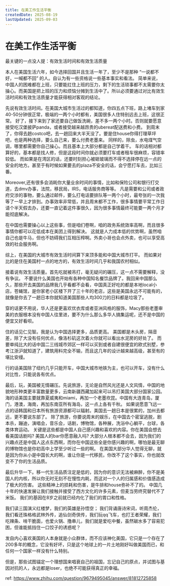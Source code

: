 ```yaml
---
title: 在美工作生活平衡
createdDate: 2025-08-19
lastUpdated: 2025-09-03
---
```

# 在美工作生活平衡

最关键的一点没人提：有效生活时间和有效生活质量

本人在美国生活六年，如今选择回国并且生活一年了，至少不是那种 “一说都不好，一喊都不回” 的人。自认为有一些资格说一些基本事实和看法。
简单来说，中国人的困难都在上班，只要能扛住上班的压力，剩下的生活琐事都不太需要你太操心。而美国是把上班的压力和烦恼分摊到生活中了。所以必须要通过对比有效生活时间和有效生活质量才能获得相对客观的结论。

先说有效生活时间。在美国大城市生活过的都知道，你四五点下班，路上堵车到家40-50分钟很正常，极端的一两个小时都有，美国很多人住特别远去上班，这很正常。
好了，接下来到了家还要自己做饭洗碗，差不多一两个小时。否则就要愿意接受吃汉堡披萨panda，或者接受越来越昂贵的ubereat配送费和小费。
到周末了，你得去趟costco吧，去一趟回来大半天没了。要是住house你得打理草坪吧，也是两种选择，要么自己来，要么付费老墨来。
同样的，除虫，水电煤气空调，哪里都需要你自己操心。而且基本上大部分都是自己学着干。
车的话相对都算好的，基本都是找人修，但是这段时间你就必须要打车或者租车很麻烦，容错率较低。
而如果是在湾区的话，还要时刻担心被砸玻璃而不得不选择停在远一点的安全的地方。甚至于有时候如果要去的plaza不安全的话，会宁愿打车去，比如三番。

Moreover,还有很多会消耗你大量业余时间的事情，比如和保险公司和银行打交道，去dmv办事，法院，移民局，IRS，电话服务商等等。
凡是需要和公司或者政府交涉的事物，要么通过邮件，要么打电话要排队等一两个小时，最夸张的一次我等了一早上才排到。办事效率非常低，并且周末都不工作，很多事情要平常工作日请个半天假去办，还要一直记着这件事很久，因为很多事情最终可能要一两个月才能彻底解决。

在中国也需要操心以上这些事，但是咱们卷啊，咱的政务系统效率高啊，而且很多事情你都可以花低成本在美团上得到解决。
这就是人力成本低的优势啊，虽然咱自己也是牛马，但也不妨碍我们互相压榨啊。外卖小哥也会点外卖，也可以享受高效的社会服务啊。

综上，在美国的大城市有效生活时间算下来顶多能和中国大城市打平。
而如果对比的是住在美国村一点的地方的，有效生活时间几乎和我国农村相似。

接着说有效生活质量。首先吃就被吊打，毫无疑问的碾压，这一点不需要解释，没有争议。
不要说什么美国也开始有各种中国知名餐饮品牌了。我回来中国那么久，那些开去美国的品牌我几乎看都不会看，中国真正好吃的都是本地local小店，苍蝇馆，是你家老小区楼下开了三十年的老店，这些是美国永远不可能有的，就像是你去了一趟日本你就知道美国那些人均300刀的日料都是垃圾了。

穿的话更不用说，华人还是更喜欢优衣库或者亚洲风格的服饰，Macy那些老墨审美的衣服根本没有中国人往里进，要不为什么那么多华人搞集运呢，还不是中国的便宜又好看呗。

住的话见仁见智。我是认为中国选择更多，品质更高。
美国都是木头房，隔音差，除了大没有任何优点，像洛杉矶这次着火你就可以看出水泥房的好处了。
而要单纯比大的话中国二三线城市郊区一样可以买到或者自建很便宜的欧式别墅，参考江浙沪就知道了，建筑用料完全不输，而且这几年的设计越来越高级，甚至有的堪比安缦。

行的话美国除了纽约几乎只能开车，中国大城市地铁为主，也可以开车，没有什么对比性，只能说各有优点。

最后，玩，美国被无情碾压。先说旅游，无论是自然风光还是人文风情，中国的地貌地形种类更丰富数量更多，云南新疆西藏加起来可以吊打美国大部分国家公园。
海的话美国主要就靠夏威夷和miami，再加一个老墨坎昆。中国有大连青岛，厦门，港澳，海南，再加东南亚所有海岛，这一点上各有千秋。
如果说愿意飞远一点的话韩国和日本所有旅游资源都可以辐射。美国去一趟日本是很累的，加州去都远，更不要说东部了。
除了旅游，你要说周末的娱乐，在中国去个密室逃脱，剧本杀，蹦迪，演唱会，音乐会，话剧，博物馆，各种展，洗浴中心躺平，台球，各类体育运动。
关键是这些都是中国人自己感兴趣和喜欢的内容。你在美国会想去看美国话剧吗? 美国人的bar你愿意融入吗? 
大部分人根本都不会去，因为我们的兴趣点还是中国人这点东西啊，而你在中国这些全是你感兴趣的啊，哪怕是最无聊的博物馆也是你初高中上学至少听过一些的啊。
在美国大部分华人觉得无聊，就是因为你从小是中国长大的啊，谁让你是一代移民，你改不了这个事实，你也就改变不了你的生活品质。

最后升华一下。移一代生活品质注定是低的，因为你的意识无法被麻醉，你不是美国人的内核，所以你无时无刻不在慢性内耗，而这对一个人的归属感和价值感造成了极大的伤害。
这些精神上的损耗和伤害，是牛排和house弥补不了的。
中国几十年的快速发展让我们接触并接受了西方文化的许多元素，但麦当劳终究替代不了米饭。
我们的基因在8岁之前就已经内化了我们的胃口和性格。

我们读三国演义红楼梦，我们的英雄是孙悟空；
我们背诵唐诗宋词，听周杰伦，我们看还珠格格武林外传，追仙剑奇侠传，我们玩qq飞车，也打王者荣耀，我们吃辣条、啃干脆面，也爱火锅、撸串儿，我们就是爱吃中餐，虽然碳水多了容易犯困，但谁能抵挡住一口饺子的诱惑呢？

发自内心喜欢美国的人本身就是小众群体，而不应该神化美国，它只是一个存在了200多年的概念，它没有好坏，只是这个地球上的一片土地刚好叫做美国而已，和任何一个国家一样没有什么特别。

但是，那些试图锚定一个理想国来唱衰自己的祖国，忘记自己的原点，并试图与基因对抗的人，永远都是loser，也绝不可能获得真正的幸福。

ref: https://www.zhihu.com/question/9679495045/answer/81812725858
